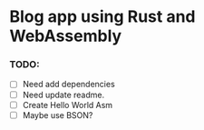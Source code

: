 # Blog app using Rust and WebAssembly


### TODO:


- [ ] Need add dependencies
- [ ] Need update readme.
- [ ] Create Hello World Asm
- [ ] Maybe use BSON?